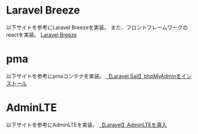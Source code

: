 # Laravel Breeze

以下サイトを参考にLaravel Breezeを実装。
また、フロントフレームワークのreactを実装。
[Laravel Breeze](https://readouble.com/laravel/10.x/ja/starter-kits.html)

# pma

以下サイトを参考にpmaコンテナを実装。
[【Laravel Sail】phpMyAdminをインストール](https://chigusa-web.com/blog/laravel-sail-phpmyadmin/)

# AdminLTE

以下サイトを参考にAdminLTEを実装。
[【Laravel】AdminLTEを導入](https://chigusa-web.com/blog/laravel-adminlte/)